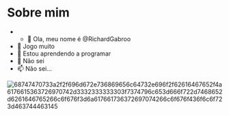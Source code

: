 # Sobre mim

- - 👋 Ola, meu nome é @RichardGabroo
- 👀 Jogo muito 
- 🌱 Estou aprendendo a programar
- 💞️ Não sei 
- 📫 Não sei...


![68747470733a2f2f696d672e736869656c64732e696f2f62616467652f4a6176615363726970742d3332333333303f7374796c653d666f722d7468652d6261646765266c6f676f3d6a617661736372697074266c6f676f436f6c6f723d463744463145](https://user-images.githubusercontent.com/106668405/172598498-95759c01-cdf5-4f1e-a320-247ad2c58e93.svg)





